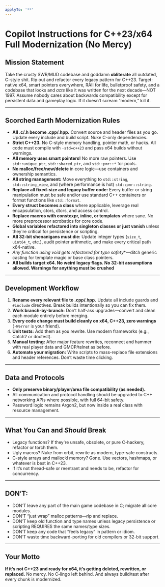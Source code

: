 ```yaml
---
applyTo: '**'
---
```

# Copilot Instructions for C++23/x64 Full Modernization (No Mercy)

## Mission Statement
Take the crusty SWR/MUD codebase and goddamn **obliterate** all outdated, C-style shit. Rip out and refactor every legacy pattern for C++23. Target: native x64, smart pointers everywhere, RAII for life, bulletproof safety, and a codebase that looks and *acts* like it was written for the next decade—NOT 1997. Assume nobody cares about backwards compatibility except for persistent data and gameplay logic. If it doesn’t scream “modern,” kill it.

---

## Scorched Earth Modernization Rules

- **All .c/.h become .cpp/.hpp.** Convert source and header files as you go. Update every include and build script. Nuke C-only dependencies.
- **Strict C++23.** No C-style memory handling, pointer math, or hacks. All code must compile with `-std=c++23` and pass x64 builds without warnings.
- **All memory uses smart pointers!** No more raw pointers. Use `std::unique_ptr`, `std::shared_ptr`, and `std::pmr::*` for pools.
- **No malloc/free/new/delete** in core logic—use containers and ownership semantics.
- **All string management:** Move everything to `std::string`, `std::string_view`, and (where performance is hot) `std::pmr::string`.
- **Replace all fixed-size and legacy buffer code:** Every buffer or string manipulation must be safe and/or use standard C++ containers or format functions like `std::format`.
- **Every struct becomes a class** where applicable, leverage real encapsulation, ctors, dtors, and access control.
- **Replace macros with constexpr, inline, or templates** where sane. No more preprocessor acrobatics for core code.
- **Global variables refactored into singleton classes or just vanish** unless they're critical for persistence or scripting.
- **All 32-bit shenanigans must die:** Update integer types (`size_t`, `uint64_t`, etc.), audit pointer arithmetic, and make every critical path x64-native.
- **Any function using void* gets refactored for type safety**—ditch generic casting for template magic or base class pointers.
- **All builds target x64. No weird legacy flags. No 32-bit assumptions allowed. Warnings for anything must be crushed**

---

## Development Workflow

1. **Rename every relevant file to .cpp/.hpp.** Update all include guards and `#include` directives. Break builds intentionally so you can fix them.
2. **Work branch-by-branch:** Don’t half-ass upgrades—convert and clean each module entirely before merging.
3. **Every code change must build cleanly on x64, C++23, zero warnings** (`-Werror` is your friend).
4. **Unit tests:** Add them as you rewrite. Use modern frameworks (e.g., Catch2 or doctest).
5. **Manual testing:** After major feature rewrites, reconnect and hammer with real player data and GMCP/telnet as before.
6. **Automate your migration:** Write scripts to mass-replace file extensions and header references. Don’t waste time clicking.

---

## Data and Protocols

- **Only preserve binary/player/area file compatibility (as needed).**
- All communication and protocol handling should be upgraded to C++ networking APIs where possible, with full 64-bit safety.
- Password logic remains Argon2, but now inside a real class with resource management.

---

## What You Can and *Should* Break

- Legacy functions? If they're unsafe, obsolete, or pure C-hackery, refactor or torch them.
- Ugly macros? Nuke from orbit, rewrite as modern, type-safe constructs.
- C-style arrays and malloc’d memory? Gone. Use vectors, hashmaps, or whatever is best in C++23.
- If it’s not thread-safe or reentrant and needs to be, refactor for concurrency.

---

## DON’T:

- DON’T leave any part of the main game codebase in C; migrate all core modules.
- DON’T “just wrap” malloc patterns—rip and replace.
- DON’T keep old function and type names unless legacy persistence or scripting REQUIRES the same names/type sizes.
- DON’T keep any code that “feels legacy” in pattern or idiom.
- DON’T waste time backward-porting for old compilers or 32-bit support.

---

## Your Motto

**If it’s not C++23 and ready for x64, it’s getting deleted, rewritten, or replaced.**
No mercy. No C-lingo left behind. And always build/test after every chunk is modernized.